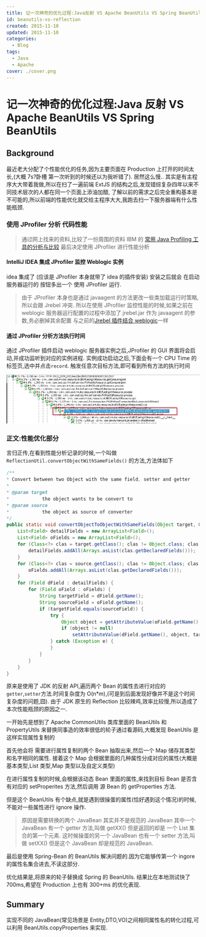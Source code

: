 ```yaml
---
title: 记一次神奇的优化过程:Java反射 VS Apache BeanUtils VS Spring BeanUtils
id: beanutils-vs-reflection
created: 2015-11-10
updated: 2015-11-10
categories:
  - Blog
tags:
  - Java
  - Apache
cover: ./cover.png
---
```


# 记一次神奇的优化过程:Java 反射 VS Apache BeanUtils VS Spring BeanUtils

## Background

最近老大分配了个性能优化的任务,因为主要页面在 Production 上打开的时间太长,(大概 7s?卧槽 第一次听到的时候还以为我听错了). 居然这么慢.. 其实是有主程序大大带着我做,所以在扫了一遍前端 ExtJS 的结构之后,发现错综复杂四年以来不同技术层次的人都在同一个页面上添油加醋, 了解以前的需求之后完全重构基本是不可能的,所以前端的性能优化就交给主程序大大,我跑去扫一下服务器端有什么性能瓶颈.

### 使用 JProfiler 分析 代码性能

> 通过网上找来的资料,比较了一份周围的资料 IBM 的 [常用 Java Profiling 工具的分析与比较](https://www.ibm.com/developerworks/cn/java/j-lo-profiling/) 最后决定使用 JProfiler 进行性能分析

#### IntelliJ IDEA 集成 JProfiler 监控 Weblogic 实例

idea 集成了 (应该是 JProfiler 本身就带了 idea 的插件安装) 安装之后就会 在启动服务器运行的 按钮多出一个 使用 JProfiler 运行.

> 由于 JProfiler 本身也是通过 javaagent 的方法更改一些类加载运行时策略,所以会跟 Jrebel 冲突. 所以在使用 JProfiler 监控性能的时候,如果之前在 weblogic 服务器运行配置的过程中添加了 jrebel.jar 作为 javaagent 的参数,务必删掉其余配置 与之前的[Jrebel 插件结合 weblogic](https://blog.aquariuslt.com/posts/2015/10/08/jrebel-configuration-with-weblogic-in-idea/)一样

#### 通过 JProfiler 分析方法执行时间

通过 JProfiler 插件启动 weblogic 服务器实例之后,JProfiler 的 GUI 界面将会启动,并成功监听到对应的实例进程. 实例成功启动之后,下面会有一个 CPU Time 的标签页,选中并点击`record`. 触发任意次目标方法,即可看到所有方法的执行时间

![方法执行时间](./method-executing-time.png)

### 正文:性能优化部分

言归正传,在看到性能分析记录的时候,一个叫做 `ReflectionUtil.convertObjectWithSameFields()` 的方法,方法体如下

```Java
/**
* Convert between two Object with the same field, setter and getter
*
* @param target
*            the object wants to be convert to
* @param source
*            the object as source of converter
*/
public static void convertObjectToObjectWithSameFields(Object target, Object source) {
    List<Field> detailFields = new ArrayList<Field>();
    List<Field> oFields = new ArrayList<Field>();
    for (Class<?> clas = target.getClass(); clas != Object.class; clas = clas.getSuperclass()) {
        detailFields.addAll(Arrays.asList(clas.getDeclaredFields()));
    }
    for (Class<?> clas = source.getClass(); clas != Object.class; clas = clas.getSuperclass()) {
        oFields.addAll(Arrays.asList(clas.getDeclaredFields()));
    }
    for (Field dField : detailFields) {
        for (Field oField : oFields) {
            String targetField = dField.getName();
            String sourceField = oField.getName();
            if (targetField.equals(sourceField)) {
                try {
                    Object object = getAttributeValue(oField.getName(), source, true);
                    if (object != null)
                        setAttributeValue(dField.getName(), object, target, object.getClass());
                } catch (Exception e) {
                }
            }
        }
    }
}
```

原来是使用了 JDK 的反射 API,遍历两个 Bean 的属性去进行对应的`getter`,`setter`方法.时间复杂度为 O(n\*m),(可是到后面发现好像并不是这个时间复杂度的问题,囧). 由于 JDK 原生的 Reflection 比较辣鸡,效率比较慢,所以造成了本次性能瓶颈的原因之一.

一开始先是想到了 Apache CommonUtils 类库里面的 BeanUtils 和 PropertyUtils 来替换同事造的效率很低的轮子通过看源码,大概发现 BeanUtils 是这样实现属性复制的

首先他会将 需要进行属性复制的两个 Bean 抽取出来,然后一个 Map 储存其类型和名字相同的属性. 接着这个 Map 会根据里面的几种属性分成对应的属性(大概是基本类型,List 类型,Map 类型以及自定义类型)

在进行属性复制的时候,会根据该动态 Bean 里面的属性,来找到目标 Bean 是否含有对应的 setProperites 方法,然后调用 源 Bean 的 getProperties 方法.

但是这个 BeanUtils 有个缺点,就是遇到很操蛋的属性(恰好遇到这个情况)的时候,不能对一些属性进行 ignore 操作.

> 原因是需要转换的两个 JavaBean 其实并不是规范的 JavaBean 其中一个 JavaBean 有一个 getter 方法,叫做 getXX() 但是返回的却是 一个 List 集合的第一个元素. 这时候操蛋的另一个 JavaBean 也有一个 setter 方法,叫做 setXX() 但是这个 JavaBean 却是规范的 JavaBean.

最后是使用 Spring-Bean 的 BeanUtils 解决问题的.因为它能够传第一个 ingore 的属性名集合进去,不读这部分.

优化结果是,将原来的轮子替换成 Spring 的 BeanUtils. 结果比在本地测试快了 700ms,希望在 Production 上也有 300+ms 的优化表现.

## Summary

实现不同的 JavaBean(常见场景是 Entity,DTO,VO)之间相同属性名的转化过程,可以利用 BeanUtils.copyProperties 来实现.
